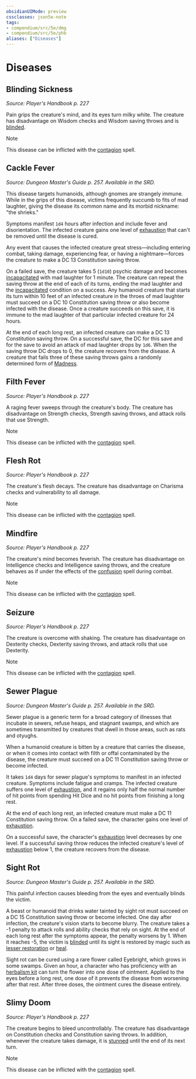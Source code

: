 ```yaml
---
obsidianUIMode: preview
cssclasses: json5e-note
tags:
- compendium/src/5e/dmg
- compendium/src/5e/phb
aliases: ["Diseases"]
---
```

# Diseases

## Blinding Sickness
_Source: Player's Handbook p. 227_

Pain grips the creature's mind, and its eyes turn milky white. The creature has disadvantage on Wisdom checks and Wisdom saving throws and is [blinded](conditions.md#blinded).

> [!note]
> This disease can be inflicted with the [contagion](contagion.md) spell.

## Cackle Fever
_Source: Dungeon Master's Guide p. 257. Available in the SRD._

This disease targets humanoids, although gnomes are strangely immune. While in the grips of this disease, victims frequently succumb to fits of mad laughter, giving the disease its common name and its morbid nickname: "the shrieks."

Symptoms manifest `1d4` hours after infection and include fever and disorientation. The infected creature gains one level of [exhaustion](conditions.md#exhaustion) that can't be removed until the disease is cured.

Any event that causes the infected creature great stress—including entering combat, taking damage, experiencing fear, or having a nightmare—forces the creature to make a DC 13 Constitution saving throw.

On a failed save, the creature takes 5 (`1d10`) psychic damage and becomes [incapacitated](conditions.md#incapacitated) with mad laughter for 1 minute. The creature can repeat the saving throw at the end of each of its turns, ending the mad laughter and the [incapacitated](conditions.md#incapacitated) condition on a success. Any humanoid creature that starts its turn within 10 feet of an infected creature in the throes of mad laughter must succeed on a DC 10 Constitution saving throw or also become infected with the disease. Once a creature succeeds on this save, it is immune to the mad laughter of that particular infected creature for 24 hours.

At the end of each long rest, an infected creature can make a DC 13 Constitution saving throw. On a successful save, the DC for this save and for the save to avoid an attack of mad laughter drops by `1d6`. When the saving throw DC drops to 0, the creature recovers from the disease. A creature that fails three of these saving throws gains a randomly determined form of [Madness](madness.md).

## Filth Fever
_Source: Player's Handbook p. 227_

A raging fever sweeps through the creature's body. The creature has disadvantage on Strength checks, Strength saving throws, and attack rolls that use Strength.

> [!note]
> This disease can be inflicted with the [contagion](contagion.md) spell.

## Flesh Rot
_Source: Player's Handbook p. 227_

The creature's flesh decays. The creature has disadvantage on Charisma checks and vulnerability to all damage.

> [!note]
> This disease can be inflicted with the [contagion](contagion.md) spell.

## Mindfire
_Source: Player's Handbook p. 227_

The creature's mind becomes feverish. The creature has disadvantage on Intelligence checks and Intelligence saving throws, and the creature behaves as if under the effects of the [confusion](confusion.md) spell during combat.

> [!note]
> This disease can be inflicted with the [contagion](contagion.md) spell.

## Seizure
_Source: Player's Handbook p. 227_

The creature is overcome with shaking. The creature has disadvantage on Dexterity checks, Dexterity saving throws, and attack rolls that use Dexterity.

> [!note]
> This disease can be inflicted with the [contagion](contagion.md) spell.

## Sewer Plague
_Source: Dungeon Master's Guide p. 257. Available in the SRD._

Sewer plague is a generic term for a broad category of illnesses that incubate in sewers, refuse heaps, and stagnant swamps, and which are sometimes transmitted by creatures that dwell in those areas, such as rats and otyughs.

When a humanoid creature is bitten by a creature that carries the disease, or when it comes into contact with filth or offal contaminated by the disease, the creature must succeed on a DC 11 Constitution saving throw or become infected.

It takes `1d4` days for sewer plague's symptoms to manifest in an infected creature. Symptoms include fatigue and cramps. The infected creature suffers one level of [exhaustion](conditions.md#exhaustion), and it regains only half the normal number of hit points from spending Hit Dice and no hit points from finishing a long rest.

At the end of each long rest, an infected creature must make a DC 11 Constitution saving throw. On a failed save, the character gains one level of [exhaustion](conditions.md#exhaustion).

On a successful save, the character's [exhaustion](conditions.md#exhaustion) level decreases by one level. If a successful saving throw reduces the infected creature's level of [exhaustion](conditions.md#exhaustion) below 1, the creature recovers from the disease.

## Sight Rot
_Source: Dungeon Master's Guide p. 257. Available in the SRD._

This painful infection causes bleeding from the eyes and eventually blinds the victim.

A beast or humanoid that drinks water tainted by sight rot must succeed on a DC 15 Constitution saving throw or become infected. One day after infection, the creature's vision starts to become blurry. The creature takes a -1 penalty to attack rolls and ability checks that rely on sight. At the end of each long rest after the symptoms appear, the penalty worsens by 1. When it reaches -5, the victim is [blinded](conditions.md#blinded) until its sight is restored by magic such as [lesser restoration](lesser-restoration.md) or [heal](heal.md).

Sight rot can be cured using a rare flower called Eyebright, which grows in some swamps. Given an hour, a character who has proficiency with an [herbalism kit](herbalism-kit.md) can turn the flower into one dose of ointment. Applied to the eyes before a long rest, one dose of it prevents the disease from worsening after that rest. After three doses, the ointment cures the disease entirely.

## Slimy Doom
_Source: Player's Handbook p. 227_

The creature begins to bleed uncontrollably. The creature has disadvantage on Constitution checks and Constitution saving throws. In addition, whenever the creature takes damage, it is [stunned](conditions.md#stunned) until the end of its next turn.

> [!note]
> This disease can be inflicted with the [contagion](contagion.md) spell.